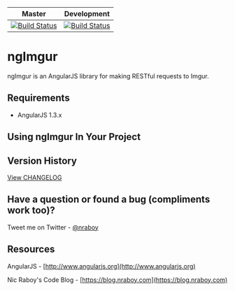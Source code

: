 | Master                                                                                                                            | Development                                                                                                                            |
|-----------------------------------------------------------------------------------------------------------------------------------|----------------------------------------------------------------------------------------------------------------------------------------|
| [![Build Status](https://travis-ci.org/nraboy/ng-imgur.svg?branch=master)](https://travis-ci.org/nraboy/ng-imgur) | [![Build Status](https://travis-ci.org/nraboy/ng-imgur.svg?branch=development)](https://travis-ci.org/nraboy/ng-imgur) |

ngImgur
==============================

ngImgur is an AngularJS library for making RESTful requests to Imgur.


Requirements
-------------

* AngularJS 1.3.x


Using ngImgur In Your Project
-------------


Version History
-------------

[View CHANGELOG](CHANGELOG.md)


Have a question or found a bug (compliments work too)?
-------------

Tweet me on Twitter - [@nraboy](https://www.twitter.com/nraboy)


Resources
-------------

AngularJS - [http://www.angularjs.org](http://www.angularjs.org)

Nic Raboy's Code Blog - [https://blog.nraboy.com](https://blog.nraboy.com)
